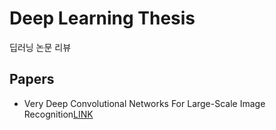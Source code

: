 # Deep Learning Thesis
딥러닝 논문 리뷰   
   
   
## Papers
* Very Deep Convolutional Networks For Large-Scale Image Recognition[LINK](https://arxiv.org/pdf/1409.1556.pdf)
